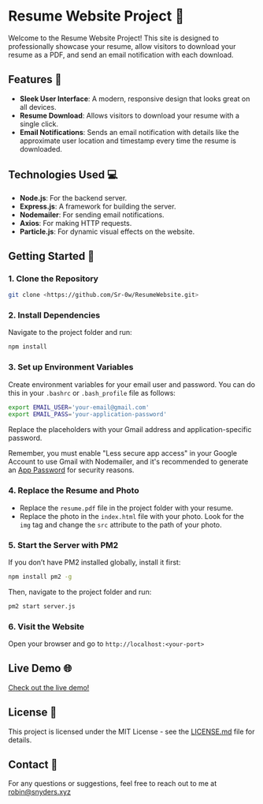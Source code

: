 # Resume Website Project 🌟

Welcome to the Resume Website Project! This site is designed to professionally showcase your resume, allow visitors to download your resume as a PDF, and send an email notification with each download.

## Features 🚀

- **Sleek User Interface**: A modern, responsive design that looks great on all devices.
- **Resume Download**: Allows visitors to download your resume with a single click.
- **Email Notifications**: Sends an email notification with details like the approximate user location and timestamp every time the resume is downloaded.

## Technologies Used 💻

- **Node.js**: For the backend server.
- **Express.js**: A framework for building the server.
- **Nodemailer**: For sending email notifications.
- **Axios**: For making HTTP requests.
- **Particle.js**: For dynamic visual effects on the website.

## Getting Started 🏁

### 1. Clone the Repository
```sh
git clone <https://github.com/Sr-0w/ResumeWebsite.git>
```

### 2. Install Dependencies
Navigate to the project folder and run:
```sh
npm install
```

### 3. Set up Environment Variables
Create environment variables for your email user and password. You can do this in your `.bashrc` or `.bash_profile` file as follows:
```sh
export EMAIL_USER='your-email@gmail.com'
export EMAIL_PASS='your-application-password'
```
Replace the placeholders with your Gmail address and application-specific password. 

Remember, you must enable "Less secure app access" in your Google Account to use Gmail with Nodemailer, and it's recommended to generate an [App Password](https://myaccount.google.com/apppasswords) for security reasons.

### 4. Replace the Resume and Photo
- Replace the `resume.pdf` file in the project folder with your resume.
- Replace the photo in the `index.html` file with your photo. Look for the `img` tag and change the `src` attribute to the path of your photo.

### 5. Start the Server with PM2
If you don’t have PM2 installed globally, install it first:
```sh
npm install pm2 -g
```
Then, navigate to the project folder and run:
```sh
pm2 start server.js
```

### 6. Visit the Website
Open your browser and go to `http://localhost:<your-port>`

## Live Demo 🌐

[Check out the live demo!](<https://snyders.xyz>)

## License 📄

This project is licensed under the MIT License - see the [LICENSE.md](LICENSE.md) file for details.

## Contact 📧

For any questions or suggestions, feel free to reach out to me at <robin@snyders.xyz>
